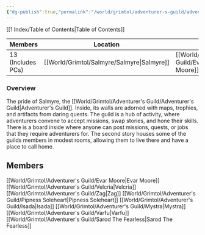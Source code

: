 ```yaml
---
{"dg-publish":true,"permalink":"/world/grimtol/adventurer-s-guild/adventurer-s-guild/"}
---
```


[[1 Index/Table of Contents\|Table of Contents]]

| Members           | Location    | Leader         | Allignment |
| ----------------- | ----------- | -------------- | ---------- |
| 13 (Includes PCs) | [[World/Grimtol/Salmyre/Salmyre\|Salmyre]] | [[World/Grimtol/Adventurer's Guild/Evar Moore\|Evar Moore]] | Neutral    |
### Overview
The pride of Salmyre, the [[World/Grimtol/Adventurer's Guild/Adventurer's Guild\|Adventurer's Guild]]. Inside, its walls are adorned with maps, trophies, and artifacts from daring quests. The guild is a hub of activity, where adventurers convene to accept missions, swap stories, and hone their skills. There is a board inside where anyone can post missions, quests, or jobs that they require adventurers for.
The second story houses some of the guilds members in modest rooms, allowing them to live there and have a place to call home. 
## Members
[[World/Grimtol/Adventurer's Guild/Evar Moore\|Evar Moore]]
[[World/Grimtol/Adventurer's Guild/Velcria\|Velcria]]
[[World/Grimtol/Adventurer's Guild/Zag\|Zag]]
[[World/Grimtol/Adventurer's Guild/Pipness Soleheart\|Pipness Soleheart]]
[[World/Grimtol/Adventurer's Guild/Isada\|Isada]]
[[World/Grimtol/Adventurer's Guild/Mystra\|Mystra]]
[[World/Grimtol/Adventurer's Guild/Varfu\|Varfu]]
[[World/Grimtol/Adventurer's Guild/Sarod The Fearless\|Sarod The Fearless]]

